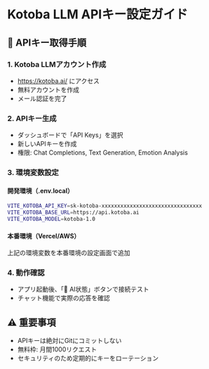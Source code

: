 # Kotoba LLM APIキー設定ガイド

## 🔑 APIキー取得手順

### 1. Kotoba LLMアカウント作成
- https://kotoba.ai/ にアクセス
- 無料アカウントを作成
- メール認証を完了

### 2. APIキー生成
- ダッシュボードで「API Keys」を選択
- 新しいAPIキーを作成
- 権限: Chat Completions, Text Generation, Emotion Analysis

### 3. 環境変数設定

#### 開発環境（.env.local）
```bash
VITE_KOTOBA_API_KEY=sk-kotoba-xxxxxxxxxxxxxxxxxxxxxxxxxxxxxxxx
VITE_KOTOBA_BASE_URL=https://api.kotoba.ai
VITE_KOTOBA_MODEL=kotoba-1.0
```

#### 本番環境（Vercel/AWS）
上記の環境変数を本番環境の設定画面で追加

### 4. 動作確認
- アプリ起動後、「🤖 AI状態」ボタンで接続テスト
- チャット機能で実際の応答を確認

## ⚠️ 重要事項
- APIキーは絶対にGitにコミットしない
- 無料枠: 月間1000リクエスト
- セキュリティのため定期的にキーをローテーション 